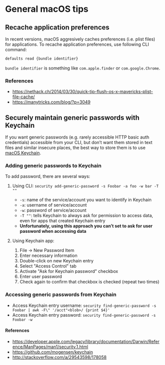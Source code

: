# General macOS tips

## Recache application preferences

In recent versions, macOS aggresively caches preferences (i.e. plist files) for applications. To recache application preferences, use following CLI command:

```sh
defaults read {bundle identifier}
```

`bundle identifier` is something like `com.apple.finder` or `com.google.Chrome`.

### References

* https://nethack.ch/2014/03/30/quick-tip-flush-os-x-mavericks-plist-file-cache/
* https://manytricks.com/blog/?p=3049

## Securely maintain generic passwords with Keychain

If you want generic passwords (e.g. rarely accessible HTTP basic auth credentials) accessible from your CLI, but don’t want them stored in text files and similar insecure places, the best way to store them is to use [macOS Keychain](https://en.wikipedia.org/wiki/Keychain_(software)).

### Adding generic passwords to Keychain

To add password, there are several ways:

1. Using CLI: `security add-generic-password -s Foobar -a foo -w bar -T ""`
	* `-s`: name of the service/account you want to identify in Keychain
	* `-a`: username of service/account
	* `-w`: password of service/account
	* `-T ""`: tells Keychain to always ask for permission to access data, even for apps that created Keychain entry
	* **Unfortunately, using this approach you can’t set to ask for user password when accessing data**
  
1. Using Keychain app:
	1. File → New Password Item
	1. Enter necessary information
	1. Double-click on new Keychain entry
	1. Select "Access Control" tab
	1. Activate "Ask for Keychain password" checkbox
	1. Enter user password
	1. Check again to confirm that checkbox is checked (repeat two times)

### Accessing generic passwords from Keychain

* Access Keychain entry username: `security find-generic-password -s Foobar | awk -F\" '/acct"<blob>/ {print $4}'`
* Access Keychain entry password: `security find-generic-password -s Foobar -w`

#### References

* https://developer.apple.com/legacy/library/documentation/Darwin/Reference/ManPages/man1/security.1.html
* https://github.com/mogensen/keychain
* http://stackoverflow.com/a/29543598/178058
